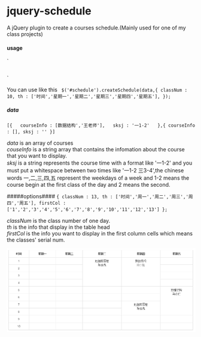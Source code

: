 # jquery-schedule
A jQuery plugin  to create a courses schedule.(Mainly used for one of my class projects)


#### usage ####

`<table id="schedule" class="table table-bordered">
</table>`

You can use like this
`
$('#schedule').createSchedule(data,{
	classNum : 10,
	th : ['时间','星期一','星期二','星期三','星期四','星期五'],
});`

##### data ####
`[{  
	courseInfo : [数据结构','王老师'],  
	sksj : '一1-2'  
},{
	courseInfo : [],
	sksj : ''
}]`

*data* is an array of courses  
*couseInfo* is a string array that contains the infomation about the course that you want to display.  
*sksj* is a string represents the course time with a format like '一1-2' and you must put a whitespace between two times like '一1-2 三3-4',the chinese words 一,二,三,四,五 represent the weekdays of a week and 1-2 means the course begin at the first class of the day and 2 means the second.  

#####options####
`{
	classNum : 13,
	th : ['时间','周一','周二','周三','周四','周五'],
	firstCol : ['1','2','3','4','5','6','7','8','9','10','11','12','13']
};`

*classNum* is the class number of one day.  
*th* is the info that display in the table head  
*firstCol* is the info you want to display in the first column cells which means the classes' serial num.

![](https://github.com/dayang/jquery-schedule/blob/master/sample.PNG)
